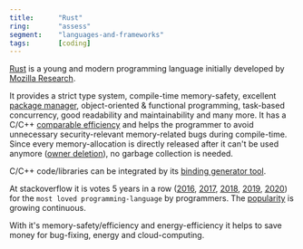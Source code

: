 ```yaml
---
title:      "Rust"
ring:       "assess"
segment:    "languages-and-frameworks"
tags:       [coding]
---
```


[Rust](https://www.rust-lang.org/) is a young and modern programming language initially developed by [Mozilla Research](https://research.mozilla.org/).

It provides a strict type system, compile-time memory-safety, excellent [package manager](https://doc.rust-lang.org/cargo/), object-oriented & functional programming, task-based concurrency, good readability and maintainability and many more.
It has a C/C++ [comparable efficiency](https://greenlab.di.uminho.pt/wp-content/uploads/2017/10/sleFinal.pdf) and helps the programmer to avoid unnecessary security-relevant memory-related bugs during compile-time.
Since every memory-allocation is directly released after it can't be used anymore ([owner deletion](https://medium.com/@rabin_gaire/memory-management-rust-cf65c8465570)), no garbage collection is needed.

C/C++ code/libraries can be integrated by its [binding generator tool](https://github.com/rust-lang/rust-bindgen).

At stackoverflow it is votes 5 years in a row ([2016](https://insights.stackoverflow.com/survey/2016#technology-most-loved-dreaded-and-wanted), [2017](https://insights.stackoverflow.com/survey/2017#technology-_-most-loved-dreaded-and-wanted-languages), [2018](https://insights.stackoverflow.com/survey/2018#technology-_-most-loved-dreaded-and-wanted-languages), [2019](https://insights.stackoverflow.com/survey/2019#technology-_-most-loved-dreaded-and-wanted-languages), [2020](https://insights.stackoverflow.com/survey/2020#technology-most-loved-dreaded-and-wanted-languages-loved)) for the `most loved programming-language` by programmers.
The [popularity](https://insights.stackoverflow.com/survey/2020#technology-most-loved-dreaded-and-wanted-languages-loved) is growing continuous.

With it's memory-safety/efficiency and energy-efficiency it helps to save money for bug-fixing, energy and cloud-computing.
